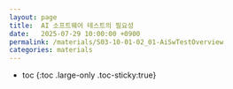 ```yaml
---
layout: page
title:  AI 소프트웨어 테스트의 필요성
date:   2025-07-29 10:00:00 +0900
permalink: /materials/S03-10-01-02_01-AiSwTestOverview
categories: materials
---
```

* toc
{:toc .large-only .toc-sticky:true}


